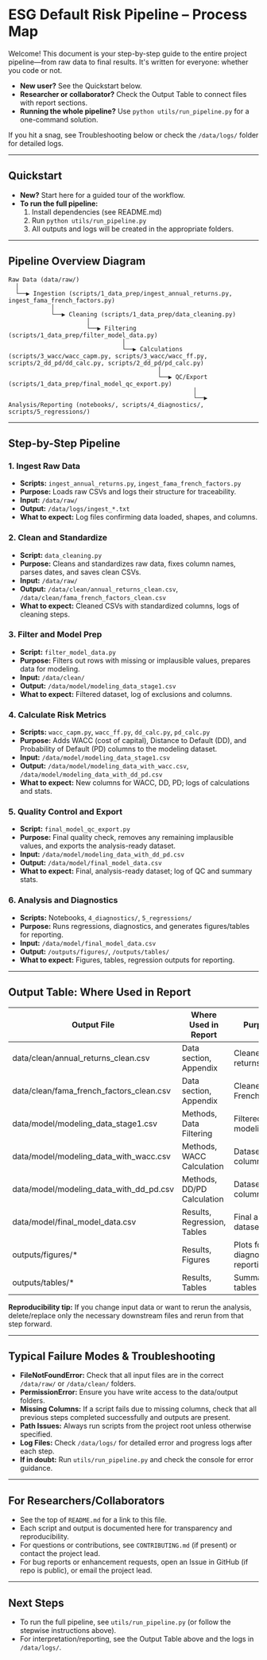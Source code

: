 # ESG Default Risk Pipeline – Process Map

Welcome! This document is your step-by-step guide to the entire project pipeline—from raw data to final results. It's written for everyone: whether you code or not.

- **New user?** See the Quickstart below.
- **Researcher or collaborator?** Check the Output Table to connect files with report sections.
- **Running the whole pipeline?** Use `python utils/run_pipeline.py` for a one-command solution.

If you hit a snag, see Troubleshooting below or check the `/data/logs/` folder for detailed logs.

---

## Quickstart
- **New?** Start here for a guided tour of the workflow.
- **To run the full pipeline:**
  1. Install dependencies (see README.md)
  2. Run `python utils/run_pipeline.py`
  3. All outputs and logs will be created in the appropriate folders.

---

## Pipeline Overview Diagram

```
Raw Data (data/raw/)
  │
  └──▶ Ingestion (scripts/1_data_prep/ingest_annual_returns.py, ingest_fama_french_factors.py)
            │
            └──▶ Cleaning (scripts/1_data_prep/data_cleaning.py)
                      │
                      └──▶ Filtering (scripts/1_data_prep/filter_model_data.py)
                                │
                                └──▶ Calculations (scripts/3_wacc/wacc_capm.py, scripts/3_wacc/wacc_ff.py, scripts/2_dd_pd/dd_calc.py, scripts/2_dd_pd/pd_calc.py)
                                          │
                                          └──▶ QC/Export (scripts/1_data_prep/final_model_qc_export.py)
                                                    │
                                                    └──▶ Analysis/Reporting (notebooks/, scripts/4_diagnostics/, scripts/5_regressions/)
```

---

## Step-by-Step Pipeline

### 1. Ingest Raw Data
- **Scripts:** `ingest_annual_returns.py`, `ingest_fama_french_factors.py`
- **Purpose:** Loads raw CSVs and logs their structure for traceability.
- **Input:** `/data/raw/`
- **Output:** `/data/logs/ingest_*.txt`
- **What to expect:** Log files confirming data loaded, shapes, and columns.

### 2. Clean and Standardize
- **Script:** `data_cleaning.py`
- **Purpose:** Cleans and standardizes raw data, fixes column names, parses dates, and saves clean CSVs.
- **Input:** `/data/raw/`
- **Output:** `/data/clean/annual_returns_clean.csv`, `/data/clean/fama_french_factors_clean.csv`
- **What to expect:** Cleaned CSVs with standardized columns, logs of cleaning steps.

### 3. Filter and Model Prep
- **Script:** `filter_model_data.py`
- **Purpose:** Filters out rows with missing or implausible values, prepares data for modeling.
- **Input:** `/data/clean/`
- **Output:** `/data/model/modeling_data_stage1.csv`
- **What to expect:** Filtered dataset, log of exclusions and columns.

### 4. Calculate Risk Metrics
- **Scripts:** `wacc_capm.py`, `wacc_ff.py`, `dd_calc.py`, `pd_calc.py`
- **Purpose:** Adds WACC (cost of capital), Distance to Default (DD), and Probability of Default (PD) columns to the modeling dataset.
- **Input:** `/data/model/modeling_data_stage1.csv`
- **Output:** `/data/model/modeling_data_with_wacc.csv`, `/data/model/modeling_data_with_dd_pd.csv`
- **What to expect:** New columns for WACC, DD, PD; logs of calculations and stats.

### 5. Quality Control and Export
- **Script:** `final_model_qc_export.py`
- **Purpose:** Final quality check, removes any remaining implausible values, and exports the analysis-ready dataset.
- **Input:** `/data/model/modeling_data_with_dd_pd.csv`
- **Output:** `/data/model/final_model_data.csv`
- **What to expect:** Final, analysis-ready dataset; log of QC and summary stats.

### 6. Analysis and Diagnostics
- **Scripts:** Notebooks, `4_diagnostics/`, `5_regressions/`
- **Purpose:** Runs regressions, diagnostics, and generates figures/tables for reporting.
- **Input:** `/data/model/final_model_data.csv`
- **Output:** `/outputs/figures/`, `/outputs/tables/`
- **What to expect:** Figures, tables, regression outputs for reporting.

---

## Output Table: Where Used in Report
| Output File                              | Where Used in Report         | Purpose/Notes                        |
|------------------------------------------|------------------------------|--------------------------------------|
| data/clean/annual_returns_clean.csv      | Data section, Appendix       | Cleaned annual returns data          |
| data/clean/fama_french_factors_clean.csv | Data section, Appendix       | Cleaned Fama-French factors          |
| data/model/modeling_data_stage1.csv      | Methods, Data Filtering      | Filtered, pre-modeling dataset       |
| data/model/modeling_data_with_wacc.csv   | Methods, WACC Calculation    | Dataset with WACC columns            |
| data/model/modeling_data_with_dd_pd.csv  | Methods, DD/PD Calculation   | Dataset with DD/PD columns           |
| data/model/final_model_data.csv          | Results, Regression, Tables  | Final analysis-ready dataset         |
| outputs/figures/*                        | Results, Figures             | Plots for QC, diagnostics, reporting |
| outputs/tables/*                         | Results, Tables              | Summary/regression tables            |

**Reproducibility tip:**
If you change input data or want to rerun the analysis, delete/replace only the necessary downstream files and rerun from that step forward.

---

## Typical Failure Modes & Troubleshooting
- **FileNotFoundError:** Check that all input files are in the correct `/data/raw/` or `/data/clean/` folders.
- **PermissionError:** Ensure you have write access to the data/output folders.
- **Missing Columns:** If a script fails due to missing columns, check that all previous steps completed successfully and outputs are present.
- **Path Issues:** Always run scripts from the project root unless otherwise specified.
- **Log Files:** Check `/data/logs/` for detailed error and progress logs after each step.
- **If in doubt:** Run `utils/run_pipeline.py` and check the console for error guidance.

---

## For Researchers/Collaborators
- See the top of `README.md` for a link to this file.
- Each script and output is documented here for transparency and reproducibility.
- For questions or contributions, see `CONTRIBUTING.md` (if present) or contact the project lead.
- For bug reports or enhancement requests, open an Issue in GitHub (if repo is public), or email the project lead.

---

## Next Steps
- To run the full pipeline, see `utils/run_pipeline.py` (or follow the stepwise instructions above).
- For interpretation/reporting, see the Output Table above and the logs in `/data/logs/`. 